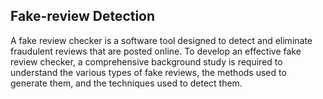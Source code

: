 ## Fake-review Detection 
A fake review checker is a software tool designed to detect and eliminate fraudulent reviews
that are posted online. To develop an effective fake review checker, a comprehensive
background study is required to understand the various types of fake reviews, the methods used
to generate them, and the techniques used to detect them.
